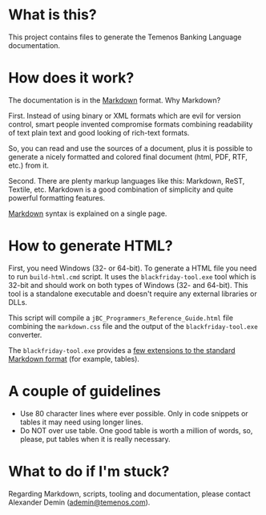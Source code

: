 What is this?
=============

This project contains files to generate the Temenos Banking Language
documentation.


How does it work?
=================

The documentation is in the [Markdown][] format. Why Markdown?

First. Instead of using binary or XML formats which are evil for
version control, smart people invented compromise formats combining
readability of text plain text and good looking of rich-text formats.

So, you can read and use the sources of a document, plus it is
possible to generate a nicely formatted and colored final document
(html, PDF, RTF, etc.) from it.

Second.  There are plenty markup languages like this: Markdown, ReST, 
Textile, etc.  Markdown is a good combination of simplicity and quite
powerful formatting features.

[Markdown][] syntax is explained on a single page.

[Markdown]: http://daringfireball.net/projects/markdown/syntax


How to generate HTML?
=====================

First, you need Windows (32- or 64-bit). To generate a HTML file
you need to run `build-html.cmd` script. It uses the 
`blackfriday-tool.exe` tool which is 32-bit and should work on both
types of Windows (32- and 64-bit). This tool is a standalone 
executable and doesn't require any external libraries or DLLs.

This script will compile a `jBC_Programmers_Reference_Guide.html`
file combining the `markdown.css` file and the output of the 
`blackfriday-tool.exe` converter.

The `blackfriday-tool.exe` provides a [few extensions to the standard
Markdown format][blackfriday extensions] (for example, tables).

[blackfriday extensions]: https://github.com/russross/blackfriday#extensions


A couple of guidelines
======================

- Use 80 character lines where ever possible. Only in code snippets
  or tables it may need using longer lines.
- Do NOT over use table. One good table is worth a million of words,
  so, please, put tables when it is really necessary.


What to do if I'm stuck?
========================

Regarding Markdown, scripts, tooling and documentation, please
contact Alexander Demin (ademin@temenos.com).
